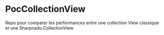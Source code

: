 # PocCollectionView
Repo pour comparer les performances entre une collection View classique et une Sharpnado.CollectionView
